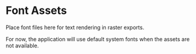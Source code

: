 # Font Assets

Place font files here for text rendering in raster exports.

For now, the application will use default system fonts when the assets are not available.
